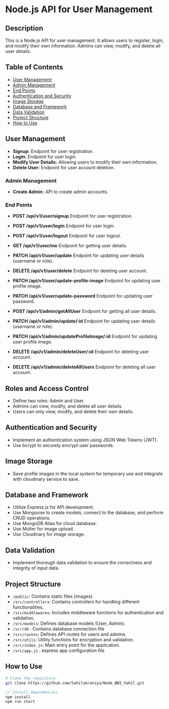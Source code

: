 # Node.js API for User Management

## Description

This is a Node.js API for user management. It allows users to register, login, and modify their own information. Admins can view, modify, and delete all user details.

## Table of Contents

-   [User Management](#user-management)
-   [Admin Management](#admin-management)
-   [End Points](#end-points)
-   [Authentication and Security](#authentication-and-security)
-   [Image Storage](#image-storage)
-   [Database and Framework](#database-and-framework)
-   [Data Validation](#data-validation)
-   [Project Structure](#project-structure)
-   [How to Use](#how-to-use)

## User Management

-   **Signup:** Endpoint for user registration.
-   **Login:** Endpoint for user login.
-   **Modify User Details:** Allowing users to modify their own information.
-   **Delete User:** Endpoint for user account deletion.

### Admin Management

-   **Create Admin:** API to create admin accounts.

### End Points

-   **POST /api/v1/user/signup** Endpoint for user registration.
-   **POST /api/v1/user/login** Endpoint for user login.
-   **POST /api/v1/user/logout** Endpoint for user logout.
-   **GET /api/v1/user/me** Endpoint for getting user details.
-   **PATCH /api/v1/user/update** Endpoint for updating user details (username or role).
-   **DELETE /api/v1/user/delete** Endpoint for deleting user account.
-   **PATCH /api/v1/user/update-profile-image** Endpoint for updating user profile image.
-   **PATCH /api/v1/user/update-password** Endpoint for updating user password.

-   **POST /api/v1/admin/getAllUser** Endpoint for getting all user details.
-   **PATCH /api/v1/admin/update/:id** Endpoint for updating user details (username or role).
-   **PATCH /api/v1/admin/updateProfileImage/:id** Endpoint for updating user profile image.
-   **DELETE /api/v1/admin/deleteUser/:id** Endpoint for deleting user account.
-   **DELETE /api/v1/admin/deleteAllUsers** Endpoint for deleting all user account.

## Roles and Access Control

-   Define two roles: Admin and User.
-   Admins can view, modify, and delete all user details.
-   Users can only view, modify, and delete their own details.

## Authentication and Security

-   Implement an authentication system using JSON Web Tokens (JWT).
-   Use bcrypt to securely encrypt user passwords.

## Image Storage

-   Save profile images in the local system for temporary use and integrate with cloudinary service to save.

## Database and Framework

-   Utilize Express.js for API development.
-   Use Mongoose to create models, connect to the database, and perform CRUD operations.
-   Use MongoDB Atlas for cloud database.
-   Use Multer for image upload.
-   Use Cloudinary for image storage.

## Data Validation

-   Implement thorough data validation to ensure the correctness and integrity of input data.

## Project Structure

-   `/public`: Contains static files (images).
-   `/src/controllers`: Contains controllers for handling different functionalities.
-   `/src/middlewares`: Includes middleware functions for authentication and validation.
-   `/src/models`: Defines database models (User, Admin).
-   `/scr/db` : Contains database connection file
-   `/src/routes`: Defines API routes for users and admins.
-   `/src/utils`: Utility functions for encryption and validation.
-   `/src/index.js`: Main entry point for the application.
-   `/src/app.js` : express app configuration file

## How to Use

```bash
# Clone the repository
git clone https://github.com/Sahilumraniya/Node_BWI_Sahil.git
```

```javascript
// Install dependencies
npm install
npm run start
```
